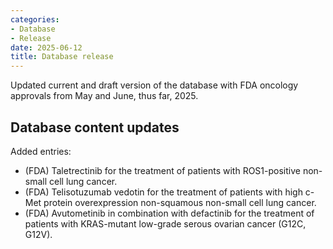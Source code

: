 ```yaml
---
categories: 
- Database
- Release
date: 2025-06-12
title: Database release
---
```

Updated current and draft version of the database with FDA oncology approvals from May and June, thus far, 2025.

## Database content updates
Added entries:
- (FDA) Taletrectinib for the treatment of patients with ROS1-positive non-small cell lung cancer.
- (FDA) Telisotuzumab vedotin for the treatment of patients with high c-Met protein overexpression non-squamous non-small cell lung cancer.
- (FDA) Avutometinib in combination with defactinib for the treatment of patients with KRAS-mutant low-grade serous ovarian cancer (G12C, G12V).
